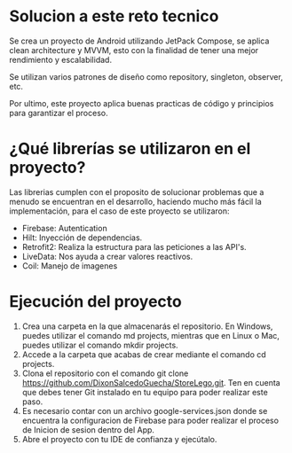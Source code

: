 # Solucion a este reto tecnico
Se crea un proyecto de Android utilizando JetPack Compose, se aplica clean architecture y MVVM, esto con la finalidad de tener una mejor rendimiento y escalabilidad.

Se utilizan varios patrones de diseño como repository, singleton, observer, etc.

Por ultimo, este proyecto aplica buenas practicas de código y principios para garantizar el proceso.

# ¿Qué librerías se utilizaron en el proyecto?

Las librerias cumplen con el proposito de solucionar problemas que a menudo se encuentran en el desarrollo, haciendo mucho más fácil la implementación, para el caso de este proyecto se utilizaron:

* Firebase: Autentication
* Hilt: Inyección de dependencias.
* Retrofit2: Realiza la estructura para las peticiones a las API's.
* LiveData: Nos ayuda a crear valores reactivos.
* Coil: Manejo de imagenes

# Ejecución del proyecto

1. Crea una carpeta en la que almacenarás el repositorio. En Windows, puedes utilizar el comando md projects, mientras que en Linux o Mac, puedes utilizar el comando mkdir projects.
2. Accede a la carpeta que acabas de crear mediante el comando cd projects.
3. Clona el repositorio con el comando git clone https://github.com/DixonSalcedoGuecha/StoreLego.git. Ten en cuenta que debes tener Git instalado en tu equipo para poder realizar este paso.
4. Es necesario contar con un archivo google-services.json donde se encuentra la configuracion de Firebase para poder realizar el proceso de Inicion de sesion dentro del App.
5. Abre el proyecto con tu IDE de confianza y ejecútalo.
